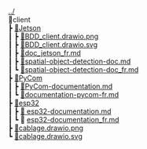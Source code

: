 [../](../README.md)\
📂client\
 ┣ [📂Jetson](Jetson/README.md)\
 ┃ ┣ [📜BDD_client.drawio.png](client/Jetson/BDD_client.drawio.png)\
 ┃ ┣ [📜BDD_client.drawio.svg](client/Jetson/BDD_client.drawio.svg)\
 ┃ ┣ [📜doc_jetson_fr.md](client/Jetson/doc_jetson_fr.md)\
 ┃ ┣ [📜spatial-object-detection-doc.md](client/Jetson/spatial-object-detection-doc.md)\
 ┃ ┗ [📜spatial-object-detection-doc_fr.md](client/Jetson/spatial-object-detection-doc_fr.md)\
 ┣ [📂PyCom](PyCom/README.md)\
 ┃ ┣ [📜PyCom-documentation.md](client/PyCom/PyCom-documentation.md)\
 ┃ ┗ [📜documentation-pycom-fr.md](client/PyCom/documentation-pycom-fr.md)\
 ┣ [📂esp32](esp32/README.md)\
 ┃ ┣ [📜 esp32-documentation.md](client/esp32/esp32-documentation.md)\
 ┃ ┗ 📜 [esp32-documentation_fr.md](client/esp32/esp32-documentation_fr.md)\
 ┣ [📜cablage.drawio.png](client/cablage.drawio.png)\
 ┗ [📜cablage.drawio.svg](client/cablage.drawio.svg)